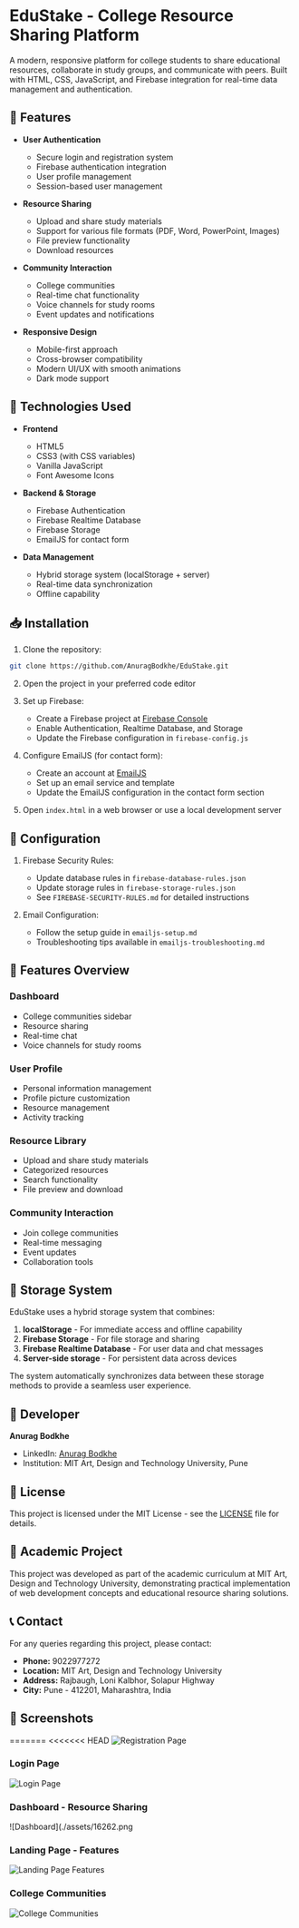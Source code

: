 # EduStake - College Resource Sharing Platform

A modern, responsive platform for college students to share educational resources, collaborate in study groups, and communicate with peers. Built with HTML, CSS, JavaScript, and Firebase integration for real-time data management and authentication.

## 🌟 Features

- **User Authentication**
  - Secure login and registration system
  - Firebase authentication integration
  - User profile management
  - Session-based user management

- **Resource Sharing**
  - Upload and share study materials
  - Support for various file formats (PDF, Word, PowerPoint, Images)
  - File preview functionality
  - Download resources

- **Community Interaction**
  - College communities
  - Real-time chat functionality
  - Voice channels for study rooms
  - Event updates and notifications

- **Responsive Design**
  - Mobile-first approach
  - Cross-browser compatibility
  - Modern UI/UX with smooth animations
  - Dark mode support

## 🚀 Technologies Used

- **Frontend**
  - HTML5
  - CSS3 (with CSS variables)
  - Vanilla JavaScript
  - Font Awesome Icons

- **Backend & Storage**
  - Firebase Authentication
  - Firebase Realtime Database
  - Firebase Storage
  - EmailJS for contact form

- **Data Management**
  - Hybrid storage system (localStorage + server)
  - Real-time data synchronization
  - Offline capability

## 📥 Installation

1. Clone the repository:
```bash
git clone https://github.com/AnuragBodkhe/EduStake.git
```

2. Open the project in your preferred code editor

3. Set up Firebase:
   - Create a Firebase project at [Firebase Console](https://console.firebase.google.com/)
   - Enable Authentication, Realtime Database, and Storage
   - Update the Firebase configuration in `firebase-config.js`

4. Configure EmailJS (for contact form):
   - Create an account at [EmailJS](https://www.emailjs.com/)
   - Set up an email service and template
   - Update the EmailJS configuration in the contact form section

5. Open `index.html` in a web browser or use a local development server

## 🔧 Configuration

1. Firebase Security Rules:
   - Update database rules in `firebase-database-rules.json`
   - Update storage rules in `firebase-storage-rules.json`
   - See `FIREBASE-SECURITY-RULES.md` for detailed instructions

2. Email Configuration:
   - Follow the setup guide in `emailjs-setup.md`
   - Troubleshooting tips available in `emailjs-troubleshooting.md`

## 📱 Features Overview

### Dashboard
- College communities sidebar
- Resource sharing
- Real-time chat
- Voice channels for study rooms

### User Profile
- Personal information management
- Profile picture customization
- Resource management
- Activity tracking

### Resource Library
- Upload and share study materials
- Categorized resources
- Search functionality
- File preview and download

### Community Interaction
- Join college communities
- Real-time messaging
- Event updates
- Collaboration tools

## 💾 Storage System

EduStake uses a hybrid storage system that combines:

1. **localStorage** - For immediate access and offline capability
2. **Firebase Storage** - For file storage and sharing
3. **Firebase Realtime Database** - For user data and chat messages
4. **Server-side storage** - For persistent data across devices

The system automatically synchronizes data between these storage methods to provide a seamless user experience.

## 📝 Developer

**Anurag Bodkhe**
- LinkedIn: [Anurag Bodkhe](https://www.linkedin.com/in/anurag-bodkhe-087758292)
- Institution: MIT Art, Design and Technology University, Pune

## 📄 License

This project is licensed under the MIT License - see the [LICENSE](LICENSE) file for details.

## 🏫 Academic Project

This project was developed as part of the academic curriculum at MIT Art, Design and Technology University, demonstrating practical implementation of web development concepts and educational resource sharing solutions.

## 📞 Contact

For any queries regarding this project, please contact:
- **Phone:** 9022977272
- **Location:** MIT Art, Design and Technology University
- **Address:** Rajbaugh, Loni Kalbhor, Solapur Highway
- **City:** Pune - 412201, Maharashtra, India

## 📸 Screenshots

=======
<<<<<<< HEAD
![Registration Page](./assets/1233.png)

### Login Page
![Login Page](./assets/14225.png)

### Dashboard - Resource Sharing
![Dashboard](./assets/16262.png

### Landing Page - Features
![Landing Page Features](./assets/156255.png)

### College Communities
![College Communities](./assets/162672.png)


